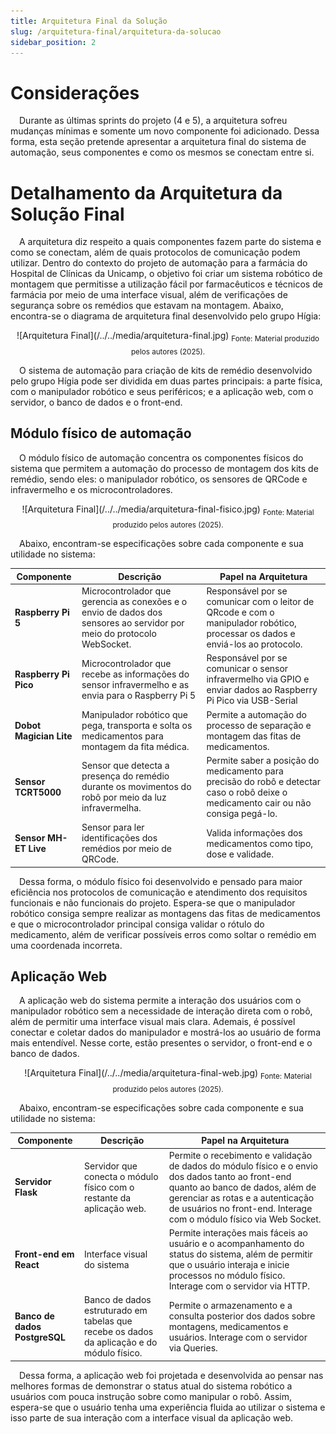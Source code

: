 ```yaml
---
title: Arquitetura Final da Solução
slug: /arquitetura-final/arquitetura-da-solucao
sidebar_position: 2
---
```


# Considerações

&emsp;Durante as últimas sprints do projeto (4 e 5), a arquitetura sofreu mudanças mínimas e somente um novo componente foi adicionado. Dessa forma, esta seção pretende apresentar a arquitetura final do sistema de automação, seus componentes e como os mesmos se conectam entre si.

# Detalhamento da Arquitetura da Solução Final

&emsp;A arquitetura diz respeito a quais componentes fazem parte do sistema e como se conectam, além de quais protocolos de comunicação podem utilizar. Dentro do contexto do projeto de automação para a farmácia do Hospital de Clínicas da Unicamp, o objetivo foi criar um sistema robótico de montagem que permitisse a utilização fácil por farmacêuticos e técnicos de farmácia por meio de uma interface visual, além de verificações de segurança sobre os remédios que estavam na montagem. Abaixo, encontra-se o diagrama de arquitetura final desenvolvido pelo grupo Hígia:

<div align="center">
![Arquitetura Final](/../../media/arquitetura-final.jpg)
<sub>Fonte: Material produzido pelos autores (2025).</sub>
</div>

&emsp;O sistema de automação para criação de kits de remédio desenvolvido pelo grupo Hígia pode ser dividida em duas partes principais: a parte física, com o manipulador robótico e seus periféricos; e a aplicação web, com o servidor, o banco de dados e o front-end.

## Módulo físico de automação

&emsp;O módulo físico de automação concentra os componentes físicos do sistema que permitem a automação do processo de montagem dos kits de remédio, sendo eles: o manipulador robótico, os sensores de QRCode e infravermelho e os microcontroladores.

<div align="center">
![Arquitetura Final](/../../media/arquitetura-final-fisico.jpg)
<sub>Fonte: Material produzido pelos autores (2025).</sub>
</div>

&emsp;Abaixo, encontram-se especificações sobre cada componente e sua utilidade no sistema:

| **Componente** | **Descrição** | **Papel na Arquitetura** |
|----------------|--------------|--------------------------|
| **Raspberry Pi 5** | Microcontrolador que gerencia as conexões e o envio de dados dos sensores ao servidor por meio do protocolo WebSocket. | Responsável por se comunicar com o leitor de QRcode e com o manipulador robótico, processar os dados e enviá-los ao protocolo. |
| **Raspberry Pi Pico** | Microcontrolador que recebe as informações do sensor infravermelho e as envia para o Raspberry Pi 5 | Responsável por se comunicar o sensor infravermelho via GPIO e enviar dados ao Raspberry Pi Pico via USB-Serial |
| **Dobot Magician Lite** | Manipulador robótico que pega, transporta e solta os medicamentos para montagem da fita médica. | Permite a automação do processo de separação e montagem das fitas de medicamentos. |
| **Sensor TCRT5000** | Sensor que detecta a presença do remédio durante os movimentos do robô por meio da luz infravermelha. | Permite saber a posição do medicamento para precisão do robô e detectar caso o robô deixe o medicamento cair ou não consiga pegá-lo. |
| **Sensor MH-ET Live** | Sensor para ler identificações dos remédios por meio de QRCode. | Valida informações dos medicamentos como tipo, dose e validade. |

&emsp;Dessa forma, o módulo físico foi desenvolvido e pensado para maior eficiência nos protocolos de comunicação e atendimento dos requisitos funcionais e não funcionais do projeto. Espera-se que o manipulador robótico consiga sempre realizar as montagens das fitas de medicamentos e que o microcontrolador principal consiga validar o rótulo do medicamento, além de verificar possíveis erros como soltar o remédio em uma coordenada incorreta.

## Aplicação Web

&emsp;A aplicação web do sistema permite a interação dos usuários com o manipulador robótico sem a necessidade de interação direta com o robô, além de permitir uma interface visual mais clara. Ademais, é possível conectar e coletar dados do manipulador e mostrá-los ao usuário de forma mais entendível. Nesse corte, estão presentes o servidor, o front-end e o banco de dados.

<div align="center">
![Arquitetura Final](/../../media/arquitetura-final-web.jpg)
<sub>Fonte: Material produzido pelos autores (2025).</sub>
</div>

&emsp;Abaixo, encontram-se especificações sobre cada componente e sua utilidade no sistema:

| **Componente** | **Descrição** | **Papel na Arquitetura** |
|----------------|--------------|--------------------------|
| **Servidor Flask** | Servidor que conecta o módulo físico com o restante da aplicação web. | Permite o recebimento e validação de dados do módulo físico e o envio dos dados tanto ao front-end quanto ao banco de dados, além de gerenciar as rotas e a autenticação de usuários no front-end. Interage com o módulo físico via Web Socket. |
| **Front-end em React** | Interface visual do sistema | Permite interações mais fáceis ao usuário e o acompanhamento do status do sistema, além de permitir que o usuário interaja e inicie processos no módulo físico. Interage com o servidor via HTTP. |
| **Banco de dados PostgreSQL** | Banco de dados estruturado em tabelas que recebe os dados da aplicação e do módulo físico. | Permite o armazenamento e a consulta posterior dos dados sobre montagens, medicamentos e usuários. Interage com o servidor via Queries. |

&emsp;Dessa forma, a aplicação web foi projetada e desenvolvida ao pensar nas melhores formas de demonstrar o status atual do sistema robótico a usuários com pouca instrução sobre como manipular o robô. Assim, espera-se que o usuário tenha uma experiência fluida ao utilizar o sistema e isso parte de sua interação com a interface visual da aplicação web.